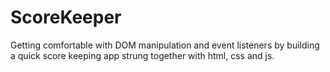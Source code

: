 # ScoreKeeper

Getting comfortable with DOM manipulation and event listeners by building a quick score keeping app strung together with html, css and js.

